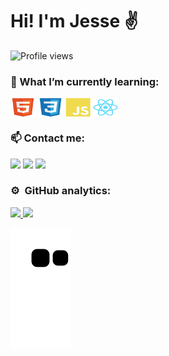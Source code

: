 # Hi! I'm Jesse ✌️
<p align="left"><img src="https://komarev.com/ghpvc/?username=jesserds&color=yellow" alt="Profile views"/></p>

### 🌱 What I’m currently learning:
<div>
  <img align="center" alt="Jesse-HTML" height="30" width="40" src="https://raw.githubusercontent.com/devicons/devicon/master/icons/html5/html5-original.svg"></img>
  <img align="center" alt="Jesse-CSS" height="30" width="40" src="https://raw.githubusercontent.com/devicons/devicon/master/icons/css3/css3-original.svg"></img>
  <img align="center" alt="Jesse-Js" height="30" width="40" src="https://raw.githubusercontent.com/devicons/devicon/master/icons/javascript/javascript-plain.svg"></img>
  <img align="center" alt="Jesse-React" height="30" width="40" src="https://raw.githubusercontent.com/devicons/devicon/master/icons/react/react-original.svg"></img>
</div>

### 📫 Contact me:
<div>
  <a href="mailto:risilva.jesse@gmail.com"><img src="https://img.shields.io/badge/Gmail-D14836?style=for-the-badge&logo=gmail&logoColor=white" target="_blank"></a>
  <a href="https://www.linkedin.com/in/jesseribeiro/"><img src="https://img.shields.io/badge/LinkedIn-0077B5?style=for-the-badge&logo=linkedin&logoColor=white" target="_blank"></a>
  <a href="https://www.instagram.com/nour.misr/"><img src="https://img.shields.io/badge/Instagram-E4405F?style=for-the-badge&logo=instagram&logoColor=white" target="_blank"></a>
</div>

### ⚙️ &nbsp;GitHub analytics:

<p align="left">
  <a href="https://github.com/jesserds">
  <img width="450em" src="https://github-readme-stats.vercel.app/api?username=jesserds&show_icons=true&theme=tokyonight&include_all_commits=true&count_private=true"/>
  <img height="177em" src="https://github-readme-stats.vercel.app/api/top-langs/?username=jesserds&layout=compact&langs_count=7&theme=tokyonight"/>
</p>
  
![Snake animation](https://github.com/jesserds/jesserds/blob/output/github-contribution-grid-snake.svg)
